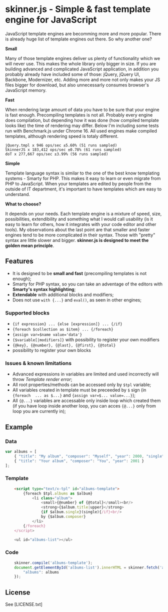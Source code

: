 # skinner.js - Simple & fast template engine for JavaScript

JavaScript template engines are becomming more and more popular. There is
already huge list of template engines out there. So why another one?

**Small**

Many of those template engines deliver us plenty of functionality which we 
will never use. This makes the whole library only bigger in size. If you 
are building advanced and complicated JavaScript application, in addition you 
probably already have included some of those: jQuery, jQuery UI, Backbone, 
Modernizer, etc. Adding more and more not only makes your JS files bigger 
for download, but also unnecessarly consumes browser's JavaScript memory.

**Fast**

When rendering large amount of data you have to be sure that your engine is 
fast enough. Precompiling templates is not all. Probably every engine does 
compilation, but depending how it was done (how compiled template looks like) 
the time of rendering may differ. Below I'm including some tests run with 
Benchmark.js under Chrome 16. All used engines make compiled templates, 
although rendering speed is totaly different.

	jQuery.tmpl x 946 ops/sec ±5.60% (51 runs sampled)
	SkinnerJS x 183,412 ops/sec ±0.78% (61 runs sampled)
	doT x 277,667 ops/sec ±3.99% (56 runs sampled)

**Simple**

Template language syntax is similar to the one of the best know templating
systems - Smarty for PHP. This makes it easy to learn or even migrate from
PHP to JavaScript. When your templates are edited by people from the outside 
of IT department, it's important to have templates which are easy to understand.

**What to choose?**

It depends on your needs. Each template engine is a mixture of speed, size,
possibilities, extendibility and something what I would call usability (is it 
easy to learn for others, how it integrates with your code editor and other 
tools). My observations about the last point are that smaller and faster 
engines tend to be more complicated in their syntax. Those with "pretty" syntax 
are little slower and bigger.
**skinner.js is designed to meet the golden mean principle**.

## Features

* It is designed to be **small and fast** (precompiling templates is not enough);
* Smarty for PHP syntax, so you can take an adventage of the editors with 
**Smarty's syntax highlighting**;
* **Extendable** with additional blocks and modifiers;
* Does not use `with {...}` and `eval()`, as seen in other engines;

### Supported blocks

* `{if expression} ... {else [expression]} ... {/if}`
* `{foreach $collection as $item} ... {/foreach}`
* `{assign var=$name value='data'}`
* `{$variable[|modifiers]}` with possibility to register your own modifiers
* `{@key}, {@number}, {@last}, {@first}, {@total}`
* possibility to register your own blocks

### Issues & known limitations

* Advanced expressions in variables are limited and used incorrectly will throw
*Template render error*;
* All root properties/methods can be accessed only by `$tpl` variable;
* All variables created in template must be preceeded by `$` sign (in `{foreach 
... as $...}` and `{assign var=$... value=...}`);
* All `{@...}` variables are accessable only inside loop which created them (if 
you have loop inside another loop, you can acces `{@...}` only from loop you are 
currently in);

## Example

### Data

~~~ js
var albums = [
	{ "title": "My album", "composer": "Myself", "year": 2000, "single": true },
	{ "title": "Your album", "composer": "You", "year": 2001 }
];
~~~

### Template

~~~ html
	<script type="text/x-tpl" id="albums-template">
		{foreach $tpl.albums as $album}
			<li class="album">
				<small>{@number} of {@total}</small><br/>
				<strong>{$album.title|upper}</strong>
				{if $album.single}(single){/if}<br/>
				by {$album.composer}
			</li>
		{/foreach}
	</script>

	<ul id="albums-list"></ul>
~~~

### Code

~~~ js
	skinner.compile('albums-template');
	document.getElementById('albums-list').innerHTML = skinner.fetch('albums-template', {
		"albums": albums
	});
~~~

## License

See [LICENSE.txt]
